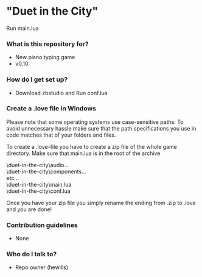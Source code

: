 # "Duet in the City" #

Run main.lua

### What is this repository for? ###

* New piano typing game
* v0.10

### How do I get set up? ###

* Download zbstudio and Run conf.lua

### Create a .love file in Windows ###
Please note that some operating systems use case-sensitive paths. To avoid unnecessary hassle make sure that the path specifications you use in code matches that of your folders and files.   

To create a .love-file you have to create a zip file of the whole game directory. Make sure that main.lua is in the root of the archive   
   
   <somedir>\duet-in-the-city\audio\...   
   <somedir>\duet-in-the-city\components\...   
   etc...   
   <somedir>\duet-in-the-city\main.lua   
   <somedir>\duet-in-the-city\conf.lua   
   
Once you have your zip file you simply rename the ending from .zip to .love and you are done!   

### Contribution guidelines ###

* None

### Who do I talk to? ###

* Repo owner (hewills)